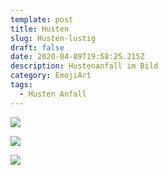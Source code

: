 ```yaml
---
template: post
title: Husten
slug: Husten-lustig
draft: false
date: 2020-04-09T19:58:25.215Z
description: Hustenanfall im Bild
category: EmojiArt
tags:
  - Husten Anfall
---
```

![](/media/tod2f8111111.png)

![](/media/wdlve222222.png)

![](/media/hustyyy.png)